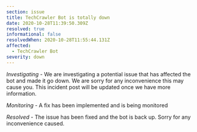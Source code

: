 ```yaml
---
section: issue
title: TechCrawler Bot is totally down
date: 2020-10-28T11:39:50.309Z
resolved: true
informational: false
resolvedWhen: 2020-10-28T11:55:44.131Z
affected:
  - TechCrawler Bot
severity: down
---
```

*Investigating* - We are investigating a potential issue that has affected the bot and made it go down. We are sorry for any inconvenience this may cause you. This incident post will be updated once we have more information.

*Monitoring -* A fix has been implemented and is being monitored

*Resolved* - The issue has been fixed and the bot is back up. Sorry for any inconvenience caused.